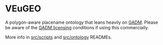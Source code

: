 # VEuGEO

A polygon-aware placename ontology that leans heavily on <a
href="https://gadm.org">GADM</a>.  Please be aware of the <a href="https://gadm.org/license.html">GADM
licensing</a> conditions if using this commercially.

More info in <a href="src/scripts/README.md">src/scripts</a> and <a href="src/ontology/README.md">src/ontology</a> READMEs.

